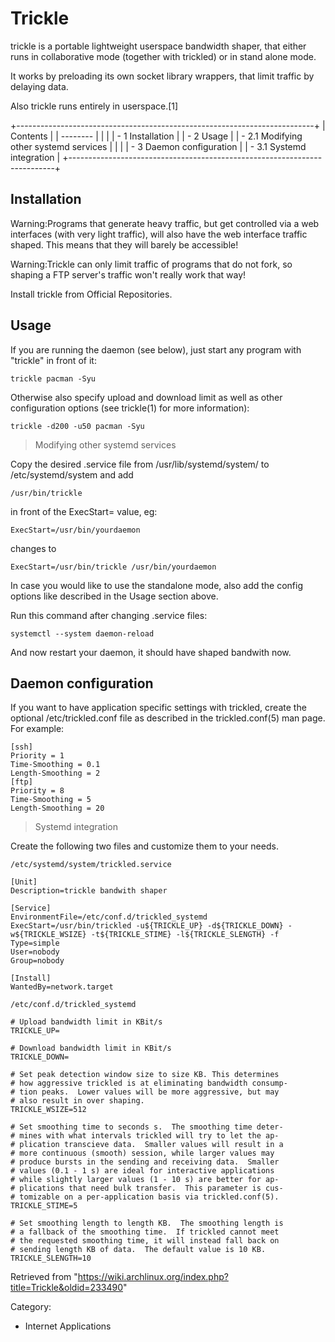 Trickle
=======

trickle is a portable lightweight userspace bandwidth shaper, that
either runs in collaborative mode (together with trickled) or in stand
alone mode.

It works by preloading its own socket library wrappers, that limit
traffic by delaying data.

Also trickle runs entirely in userspace.[1]

+--------------------------------------------------------------------------+
| Contents                                                                 |
| --------                                                                 |
|                                                                          |
| -   1 Installation                                                       |
| -   2 Usage                                                              |
|     -   2.1 Modifying other systemd services                             |
|                                                                          |
| -   3 Daemon configuration                                               |
|     -   3.1 Systemd integration                                          |
+--------------------------------------------------------------------------+

Installation
------------

Warning:Programs that generate heavy traffic, but get controlled via a
web interfaces (with very light traffic), will also have the web
interface traffic shaped. This means that they will barely be
accessible!

Warning:Trickle can only limit traffic of programs that do not fork, so
shaping a FTP server's traffic won't really work that way!

Install trickle from Official Repositories.

Usage
-----

If you are running the daemon (see below), just start any program with
"trickle" in front of it:

    trickle pacman -Syu

Otherwise also specify upload and download limit as well as other
configuration options (see trickle(1) for more information):

    trickle -d200 -u50 pacman -Syu

> Modifying other systemd services

Copy the desired .service file from /usr/lib/systemd/system/ to
/etc/systemd/system and add

    /usr/bin/trickle

in front of the ExecStart= value, eg:

    ExecStart=/usr/bin/yourdaemon

changes to

    ExecStart=/usr/bin/trickle /usr/bin/yourdaemon

In case you would like to use the standalone mode, also add the config
options like described in the Usage section above.

  
 Run this command after changing .service files:

    systemctl --system daemon-reload

And now restart your daemon, it should have shaped bandwith now.

Daemon configuration
--------------------

If you want to have application specific settings with trickled, create
the optional /etc/trickled.conf file as described in the
trickled.conf(5) man page. For example:

    [ssh]
    Priority = 1
    Time-Smoothing = 0.1
    Length-Smoothing = 2
    [ftp]
    Priority = 8
    Time-Smoothing = 5
    Length-Smoothing = 20

> Systemd integration

Create the following two files and customize them to your needs.

    /etc/systemd/system/trickled.service

    [Unit]
    Description=trickle bandwith shaper

    [Service]
    EnvironmentFile=/etc/conf.d/trickled_systemd
    ExecStart=/usr/bin/trickled -u${TRICKLE_UP} -d${TRICKLE_DOWN} -w${TRICKLE_WSIZE} -t${TRICKLE_STIME} -l${TRICKLE_SLENGTH} -f
    Type=simple
    User=nobody
    Group=nobody

    [Install]
    WantedBy=network.target

    /etc/conf.d/trickled_systemd

    # Upload bandwidth limit in KBit/s
    TRICKLE_UP=

    # Download bandwidth limit in KBit/s
    TRICKLE_DOWN=

    # Set peak detection window size to size KB. This determines
    # how aggressive trickled is at eliminating bandwidth consump-
    # tion peaks.  Lower values will be more aggressive, but may
    # also result in over shaping.
    TRICKLE_WSIZE=512

    # Set smoothing time to seconds s.  The smoothing time deter-
    # mines with what intervals trickled will try to let the ap-
    # plication transcieve data.  Smaller values will result in a
    # more continuous (smooth) session, while larger values may
    # produce bursts in the sending and receiving data.  Smaller
    # values (0.1 - 1 s) are ideal for interactive applications
    # while slightly larger values (1 - 10 s) are better for ap-
    # plications that need bulk transfer.  This parameter is cus-
    # tomizable on a per-application basis via trickled.conf(5).
    TRICKLE_STIME=5

    # Set smoothing length to length KB.  The smoothing length is
    # a fallback of the smoothing time.  If trickled cannot meet
    # the requested smoothing time, it will instead fall back on
    # sending length KB of data.  The default value is 10 KB.
    TRICKLE_SLENGTH=10

Retrieved from
"https://wiki.archlinux.org/index.php?title=Trickle&oldid=233490"

Category:

-   Internet Applications
